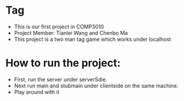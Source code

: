 # Tag

  * This is our first project in COMP3010
  * Project Member: Tianlei Wang and Chenbo Ma
  * This project is a two man tag game which works under localhost
  
# How to run the project:
  * First, run the server under serverSdie.
  * Next run main and stubmain under clientside on the same machine.
  * Play around with it
